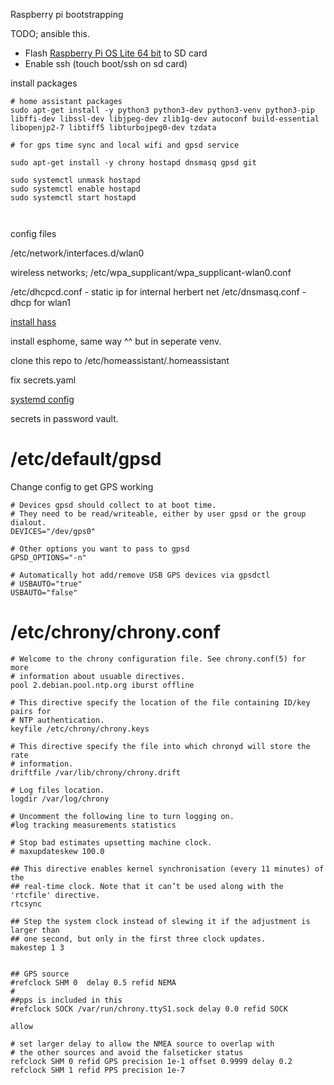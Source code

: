 Raspberry pi bootstrapping

TODO; ansible this.

- Flash [Raspberry Pi OS Lite 64 bit](https://www.raspberrypi.org/downloads/raspberry-pi-os/) to SD card
- Enable ssh (touch boot/ssh on sd card)


install packages
```
# home assistant packages
sudo apt-get install -y python3 python3-dev python3-venv python3-pip libffi-dev libssl-dev libjpeg-dev zlib1g-dev autoconf build-essential libopenjp2-7 libtiff5 libturbojpeg0-dev tzdata

# for gps time sync and local wifi and gpsd service

sudo apt-get install -y chrony hostapd dnsmasq gpsd git

sudo systemctl unmask hostapd
sudo systemctl enable hostapd
sudo systemctl start hostapd



```
config files

/etc/network/interfaces.d/wlan0

wireless networks;
/etc/wpa_supplicant/wpa_supplicant-wlan0.conf

/etc/dhcpcd.conf - static ip for internal herbert net
/etc/dnsmasq.conf  - dhcp for wlan1


 [install hass](https://www.home-assistant.io/installation/raspberrypi#install-home-assistant-core)

 install esphome, same way ^^ but in seperate venv.



clone this repo to /etc/homeassistant/.homeassistant

fix secrets.yaml

[systemd config](https://community.home-assistant.io/t/autostart-using-systemd/199497)

secrets in password vault.


# /etc/default/gpsd
Change config to get GPS working
```
# Devices gpsd should collect to at boot time.
# They need to be read/writeable, either by user gpsd or the group dialout.
DEVICES="/dev/gps0"

# Other options you want to pass to gpsd
GPSD_OPTIONS="-n"

# Automatically hot add/remove USB GPS devices via gpsdctl
# USBAUTO="true"
USBAUTO="false"
```


# /etc/chrony/chrony.conf
```
# Welcome to the chrony configuration file. See chrony.conf(5) for more
# information about usuable directives.
pool 2.debian.pool.ntp.org iburst offline

# This directive specify the location of the file containing ID/key pairs for
# NTP authentication.
keyfile /etc/chrony/chrony.keys

# This directive specify the file into which chronyd will store the rate
# information.
driftfile /var/lib/chrony/chrony.drift

# Log files location.
logdir /var/log/chrony

# Uncomment the following line to turn logging on.
#log tracking measurements statistics

# Stop bad estimates upsetting machine clock.
# maxupdateskew 100.0

## This directive enables kernel synchronisation (every 11 minutes) of the
## real-time clock. Note that it can’t be used along with the 'rtcfile' directive.
rtcsync

## Step the system clock instead of slewing it if the adjustment is larger than
## one second, but only in the first three clock updates.
makestep 1 3


## GPS source
#refclock SHM 0  delay 0.5 refid NEMA
#
##pps is included in this
#refclock SOCK /var/run/chrony.ttyS1.sock delay 0.0 refid SOCK

allow

# set larger delay to allow the NMEA source to overlap with
# the other sources and avoid the falseticker status
refclock SHM 0 refid GPS precision 1e-1 offset 0.9999 delay 0.2
refclock SHM 1 refid PPS precision 1e-7

```
